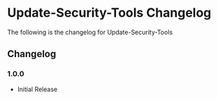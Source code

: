 # Update-Security-Tools Changelog
The following is the changelog for Update-Security-Tools
## Changelog
### 1.0.0
* Initial Release
